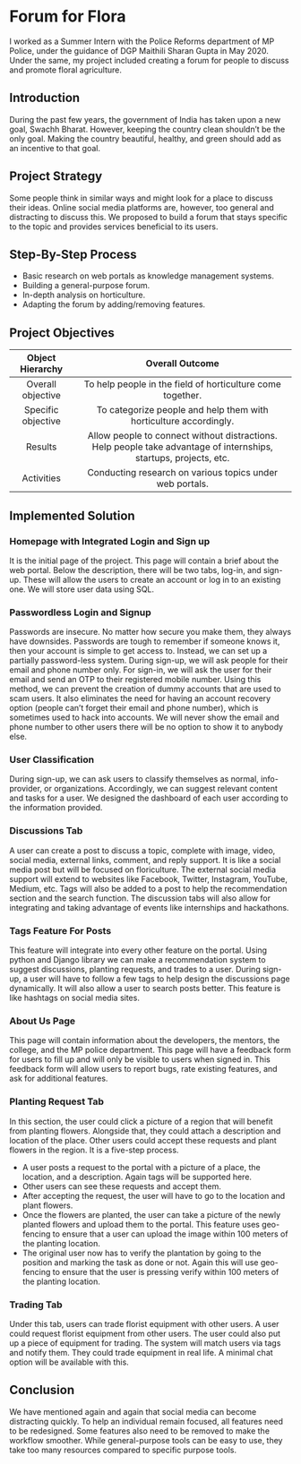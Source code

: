 # Forum for Flora
I worked as a Summer Intern with the Police Reforms department of MP Police, under the guidance of DGP Maithili Sharan Gupta in May 2020. Under the same, my project included creating a forum for people to discuss and promote floral agriculture. 
## Introduction
During the past few years, the government of India has taken upon a new goal, Swachh Bharat. However, keeping the country clean shouldn’t be the only goal. Making the country beautiful, healthy, and green should add as an incentive to that goal.
## Project Strategy
Some people think in similar ways and might look for a place to discuss their ideas. Online social media platforms are, however, too general and distracting to discuss this. We proposed to build a forum that stays specific to the topic and provides services beneficial to its users.
## Step-By-Step Process
* Basic research on web portals as knowledge management systems.
* Building a general-purpose forum.
* In-depth analysis on horticulture.
* Adapting the forum by adding/removing features.
## Project Objectives
|  Object Hierarchy  |                                                    Overall Outcome                                                   |
|:------------------:|:--------------------------------------------------------------------------------------------------------------------:|
| Overall objective  | To help people in the field of horticulture come together.                                                           |
| Specific objective | To categorize people and help them with horticulture accordingly.                                                    |
| Results            | Allow people to connect without distractions. Help people take advantage of internships, startups, projects, etc.    |
| Activities         | Conducting research on various topics under web portals.                                                             |
## Implemented Solution
### Homepage with Integrated Login and Sign up
It is the initial page of the project. This page will contain a brief about the web portal. Below the description, there will be two tabs, log-in, and sign-up. These will allow the users to create an account or log in to an existing one. We will store user data using SQL.
### Passwordless Login and Signup
Passwords are insecure. No matter how secure you make them, they always have downsides. Passwords are tough to remember if someone knows it, then your account is simple to get access to. Instead, we can set up a partially password-less system. During sign-up, we will ask people for their email and phone number only. For sign-in, we will ask the user for their email and send an OTP to their registered mobile number. Using this method, we can prevent the creation of dummy accounts that are used to scam users. It also eliminates the need for having an account recovery option (people can’t forget their email and phone number), which is sometimes used to hack into accounts. We will never show the email and phone number to other users there will be no option to show it to anybody else. 
### User Classification
During sign-up, we can ask users to classify themselves as normal, info-provider, or organizations. Accordingly, we can suggest relevant content and tasks for a user. We designed the dashboard of each user according to the information provided.
### Discussions Tab
A user can create a post to discuss a topic, complete with image, video, social media, external links, comment, and reply support. It is like a social media post but will be focused on floriculture. The external social media support will extend to websites like Facebook, Twitter, Instagram, YouTube, Medium, etc. 
Tags will also be added to a post to help the recommendation section and the search function. 
The discussion tabs will also allow for integrating and taking advantage of events like internships and hackathons.
### Tags Feature For Posts
This feature will integrate into every other feature on the portal. Using python and Django library we can make a recommendation system to suggest discussions, planting requests, and trades to a user. During sign-up, a user will have to follow a few tags to help design the discussions page dynamically. It will also allow a user to search posts better. This feature is like hashtags on social media sites.
### About Us Page
This page will contain information about the developers, the mentors, the college, and the MP police department. This page will have a feedback form for users to fill up and will only be visible to users when signed in. This feedback form will allow users to report bugs, rate existing features, and ask for additional features.
### Planting Request Tab
In this section, the user could click a picture of a region that will benefit from planting flowers. Alongside that, they could attach a description and location of the place. Other users could accept these requests and plant flowers in the region. It is a five-step process.
* A user posts a request to the portal with a picture of a place, the location, and a description. Again tags will be supported here.
* Other users can see these requests and accept them. 
* After accepting the request, the user will have to go to the location and plant flowers.
* Once the flowers are planted, the user can take a picture of the newly planted flowers and upload them to the portal. This feature uses geo-fencing to ensure that a user can upload the image within 100 meters of the planting location.
* The original user now has to verify the plantation by going to the position and marking the task as done or not. Again this will use geo-fencing to ensure that the user is pressing verify within 100 meters of the planting location.
### Trading Tab
Under this tab, users can trade florist equipment with other users. A user could request florist equipment from other users. The user could also put up a piece of equipment for trading. The system will match users via tags and notify them. They could trade equipment in real life. A minimal chat option will be available with this.
## Conclusion
We have mentioned again and again that social media can become distracting quickly. To help an individual remain focused, all features need to be redesigned. Some features also need to be removed to make the workflow smoother. While general-purpose tools can be easy to use, they take too many resources compared to specific purpose tools. 
